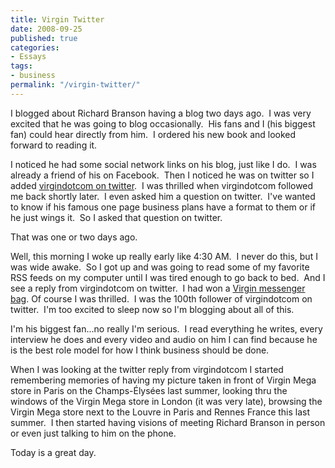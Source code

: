 ```yaml
---
title: Virgin Twitter
date: 2008-09-25
published: true
categories:
- Essays
tags:
- business
permalink: "/virgin-twitter/"
---
```

I blogged about Richard Branson having a blog two days ago.  I was very excited that he was going to blog occasionally.  His fans and I (his biggest fan) could hear directly from him.  I ordered his new book and looked forward to reading it.

I noticed he had some social network links on his blog, just like I do.  I was already a friend of his on Facebook.  Then I noticed he was on twitter so I added [virgindotcom on twitter](http://twitter.com/virgindotcom).  I was thrilled when virgindotcom followed me back shortly later.  I even asked him a question on twitter.  I've wanted to know if his famous one page business plans have a format to them or if he just wings it.  So I asked that question on twitter.

That was one or two days ago.

Well, this morning I woke up really early like 4:30 AM.  I never do this, but I was wide awake.  So I got up and was going to read some of my favorite RSS feeds on my computer until I was tired enough to go back to bed.  And I see a reply from virgindotcom on twitter.  I had won a [Virgin messenger bag](http://twitpic.com/d835). Of course I was thrilled.  I was the 100th follower of virgindotcom on twitter.  I'm too excited to sleep now so I'm blogging about all of this.

I'm his biggest fan...no really I'm serious.  I read everything he writes, every interview he does and every video and audio on him I can find because he is the best role model for how I think business should be done.

When I was looking at the twitter reply from virgindotcom I started remembering memories of having my picture taken in front of Virgin Mega store in Paris on the Champs-Élysées last summer, looking thru the windows of the Virgin Mega store in London (it was very late), browsing the Virgin Mega store next to the Louvre in Paris and Rennes France this last summer.  I then started having visions of meeting Richard Branson in person or even just talking to him on the phone.

Today is a great day.